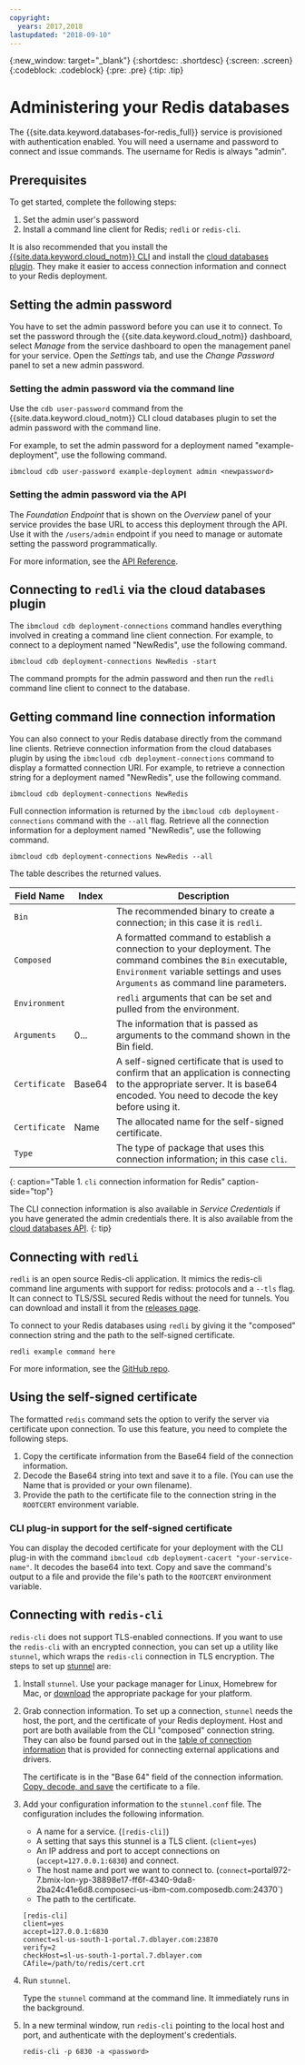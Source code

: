 ```yaml
---
copyright:
  years: 2017,2018
lastupdated: "2018-09-10"
---
```


{:new_window: target="_blank"}
{:shortdesc: .shortdesc}
{:screen: .screen}
{:codeblock: .codeblock}
{:pre: .pre}
{:tip: .tip}

# Administering your Redis databases

The {{site.data.keyword.databases-for-redis_full}} service is provisioned with authentication enabled. You will need a username and password to connect and issue commands. The username for Redis is always "admin".

## Prerequisites

To get started, complete the following steps:

1. Set the admin user's password
2. Install a command line client for Redis; `redli` or `redis-cli`.

It is also recommended that you install the [{{site.data.keyword.cloud_notm}} CLI](https://console.{DomainName}/docs/cli/index.html#overview) and install the [cloud databases plugin](). They make it easier to access connection information and connect to your Redis deployment.

## Setting the admin password

You have to set the admin password before you can use it to connect. To set the password through the {{site.data.keyword.cloud_notm}} dashboard, select _Manage_ from the service dashboard to open the management panel for your service. Open the _Settings_ tab, and use the _Change Password_ panel to set a new admin password.

### Setting the admin password via the command line

Use the `cdb user-password` command from the {{site.data.keyword.cloud_notm}} CLI cloud databases plugin to set the admin password with the command line.

For example, to set the admin password for a deployment named "example-deployment", use the following command.
```
ibmcloud cdb user-password example-deployment admin <newpassword>
```

### Setting the admin password via the API

The _Foundation Endpoint_ that is shown on the _Overview_ panel of your service provides the base URL to access this deployment through the API. Use it with the `/users/admin` endpoint if you need to manage or automate setting the password programmatically.

For more information, see the [API Reference](https://pages.github.ibm.com/compose/apidocs/apiv4doc-static.html#operation/changeUserPassword).

## Connecting to `redli` via the cloud databases plugin

The `ibmcloud cdb deployment-connections` command handles everything involved in creating a command line client connection. For example, to connect to a deployment named  "NewRedis", use the following command.

```
ibmcloud cdb deployment-connections NewRedis -start
```

The command prompts for the admin password and then run the `redli` command line client to connect to the database.

## Getting command line connection information

You can also connect to your Redis database directly from the command line clients. Retrieve connection information from the cloud databases plugin by using the `ibmcloud cdb deployment-connections` command to display a formatted connection URI. For example, to retrieve a connection string for a deployment named  "NewRedis", use the following command.
```
ibmcloud cdb deployment-connections NewRedis
```

Full connection information is returned by the `ibmcloud cdb deployment-connections` command with the `--all` flag. Retrieve all the connection information for a deployment named  "NewRedis", use the following command.

```
ibmcloud cdb deployment-connections NewRedis --all
```

The table describes the returned values.

Field Name|Index|Description
----------|-----|-----------
`Bin`||The recommended binary to create a connection; in this case it is `redli`.
`Composed`||A formatted command to establish a connection to your deployment. The command combines the `Bin` executable, `Environment` variable settings and uses `Arguments` as command line parameters.
`Environment`||`redli` arguments that can be set and pulled from the environment.
`Arguments`|0...|The information that is passed as arguments to the command shown in the Bin field.
`Certificate`|Base64|A self-signed certificate that is used to confirm that an application is connecting to the appropriate server. It is base64 encoded. You need to decode the key before using it.
`Certificate`|Name|The allocated name for the self-signed certificate.
`Type`||The type of package that uses this connection information; in this case `cli`. 
{: caption="Table 1. `cli` connection information for Redis" caption-side="top"}

The CLI connection information is also available in _Service Credentials_ if you have generated the admin credentials there. It is also available from the [cloud databases API]().
{: tip}

## Connecting with `redli`

`redli` is an open source Redis-cli application. It mimics the redis-cli command line arguments with support for rediss: protocols and a `--tls` flag. It can connect to TLS/SSL secured Redis without the need for tunnels. You can download and install it from the [releases page](https://github.com/IBM-Cloud/redli/releases). 

To connect to your Redis databases using `redli` by giving it the "composed" connection string and the path to the self-signed certificate. 
```
redli example command here
```
For more information, see the [GitHub repo](https://github.com/IBM-Cloud/redli).

## Using the self-signed certificate

The formatted `redis` command sets the option to verify the server via certificate upon connection. To use this feature, you need to complete the following steps.

1. Copy the certificate information from the Base64 field of the connection information. 
2. Decode the Base64 string into text and save it to a file. (You can use the Name that is provided or your own filename).
3. Provide the path to the certificate file to the connection string in the `ROOTCERT` environment variable.

### CLI plug-in support for the self-signed certificate

You can display the decoded certificate for your deployment with the CLI plug-in with the command `ibmcloud cdb deployment-cacert "your-service-name"`. It decodes the base64 into text. Copy and save the command's output to a file and provide the file's path to the `ROOTCERT` environment variable.

## Connecting with `redis-cli`

`redis-cli` does not support TLS-enabled connections. If you want to use the `redis-cli` with an encrypted connection, you can set up a utility like `stunnel`, which wraps the `redis-cli` connection in TLS encryption. The steps to set up [stunnel](https://www.stunnel.org/index.html) are:

1. Install `stunnel`. Use your package manager for Linux, Homebrew for Mac, or [download](https://www.stunnel.org/downloads.html) the appropriate package for your platform.

2. Grab connection information.
   To set up a connection, `stunnel` needs the host, the port, and the certificate of your Redis deployment. Host and port are both available from the CLI "composed" connection string. They can also be found parsed out in the [table of connection information](./connecting-external.html) that is provided for connecting external applications and drivers.

   The certificate is in the  "Base 64" field of the connection information. [Copy, decode, and save](#using-the-self-signed-certificate) the certificate to a file.

3. Add your configuration information to the `stunnel.conf` file. The configuration includes the following information.
    - A name for a service. (`[redis-cli]`)
    - A setting that says this stunnel is a TLS client. (`client=yes`)
    - An IP address and port to accept connections on (`accept=127.0.0.1:6830`) and connect.
    - The host name and port we want to connect to. (`connect=`portal972-7.bmix-lon-yp-38898e17-ff6f-4340-9da8-2ba24c41e6d8.composeci-us-ibm-com.composedb.com:24370`)
    - The path to the certificate.
    
    ```text
    [redis-cli]
    client=yes  
    accept=127.0.0.1:6830  
    connect=sl-us-south-1-portal.7.dblayer.com:23870
    verify=2  
    checkHost=sl-us-south-1-portal.7.dblayer.com 
    CAfile=/path/to/redis/cert.crt
    ```

4. Run `stunnel`.

    Type the `stunnel` command at the command line. It immediately runs in the background.
    
5. In a new terminal window, run `redis-cli` pointing to the local host and port, and authenticate with the deployment's credentials.

    ```shell
    redis-cli -p 6830 -a <password>
    ```











